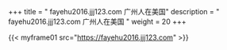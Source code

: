 +++
title = "  fayehu2016.jjj123.com 广州人在美国"
description = "  fayehu2016.jjj123.com 广州人在美国  "
weight = 20
+++



{{< myframe01 src="https://fayehu2016.jjj123.com" >}}
